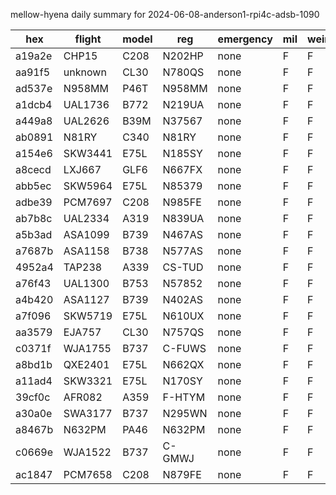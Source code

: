 mellow-hyena daily summary for 2024-06-08-anderson1-rpi4c-adsb-1090

|hex|flight|model|reg|emergency|mil|weirdo|
|--|--|--|--|--|--|--|
|a19a2e|CHP15|C208|N202HP|none|F|F|
|aa91f5|unknown|CL30|N780QS|none|F|F|
|ad537e|N958MM|P46T|N958MM|none|F|F|
|a1dcb4|UAL1736|B772|N219UA|none|F|F|
|a449a8|UAL2626|B39M|N37567|none|F|F|
|ab0891|N81RY|C340|N81RY|none|F|F|
|a154e6|SKW3441|E75L|N185SY|none|F|F|
|a8cecd|LXJ667|GLF6|N667FX|none|F|F|
|abb5ec|SKW5964|E75L|N85379|none|F|F|
|adbe39|PCM7697|C208|N985FE|none|F|F|
|ab7b8c|UAL2334|A319|N839UA|none|F|F|
|a5b3ad|ASA1099|B739|N467AS|none|F|F|
|a7687b|ASA1158|B738|N577AS|none|F|F|
|4952a4|TAP238|A339|CS-TUD|none|F|F|
|a76f43|UAL1300|B753|N57852|none|F|F|
|a4b420|ASA1127|B739|N402AS|none|F|F|
|a7f096|SKW5719|E75L|N610UX|none|F|F|
|aa3579|EJA757|CL30|N757QS|none|F|F|
|c0371f|WJA1755|B737|C-FUWS|none|F|F|
|a8bd1b|QXE2401|E75L|N662QX|none|F|F|
|a11ad4|SKW3321|E75L|N170SY|none|F|F|
|39cf0c|AFR082|A359|F-HTYM|none|F|F|
|a30a0e|SWA3177|B737|N295WN|none|F|F|
|a8467b|N632PM|PA46|N632PM|none|F|F|
|c0669e|WJA1522|B737|C-GMWJ|none|F|F|
|ac1847|PCM7658|C208|N879FE|none|F|F|

